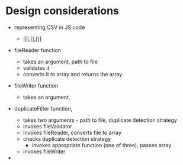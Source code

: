 # Design considerations

- representing CSV in JS code
  - [[],[],[]]


- fileReader function
  - takes an argument, path to file
  - validates it
  - converts it to array and returns the array
- fileWriter function
  - takes an argument, 
- duplicateFilter function, 
  - takes two arguments - path to file, duplicate detection strategy
  - invokes fileValidator
  - invokes fileReader, converts file to array
  - checks duplicate detection strategy
    - invokes appropriate function (one of three), passes array
  - invokes fileWriter
- 